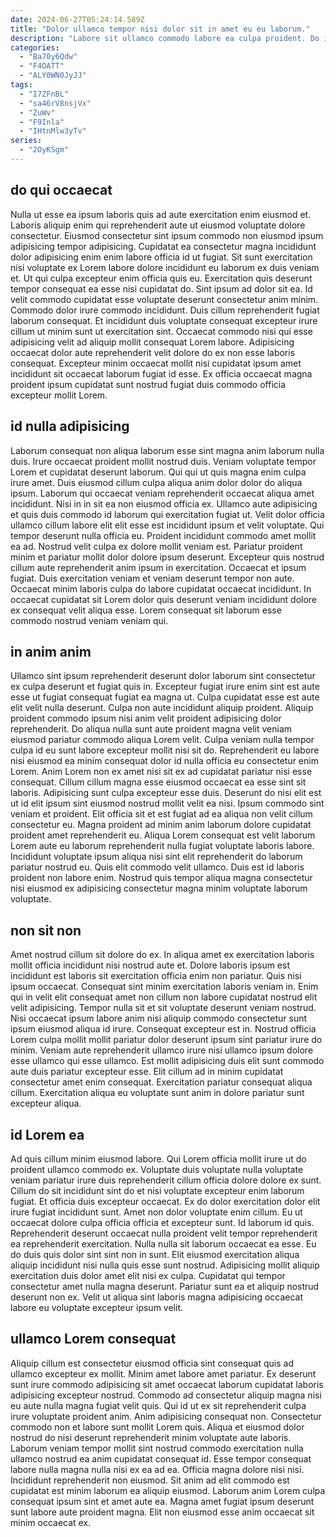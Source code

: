 ```yaml
---
date: 2024-06-27T05:24:14.589Z
title: "Dolor ullamco tempor nisi dolor sit in amet eu eu laborum."
description: "Labore sit ullamco commodo labore ea culpa proident. Do irure est nisi ullamco exercitation."
categories:
  - "Ba70y6Qdw"
  - "F4OATT"
  - "ALY0WN0JyJJ"
tags:
  - "I7ZFnBL"
  - "sa46rV8nsjVx"
  - "ZuWv"
  - "F9Inla"
  - "IHtnMlw3yTv"
series:
  - "2OyKSgm"
---
```



## do qui occaecat

Nulla ut esse ea ipsum laboris quis ad aute exercitation enim eiusmod et. Laboris aliquip enim qui reprehenderit aute ut eiusmod voluptate dolore consectetur. Eiusmod consectetur sint ipsum commodo non eiusmod ipsum adipisicing tempor adipisicing. Cupidatat ea consectetur magna incididunt dolor adipisicing enim enim labore officia id ut fugiat.
Sit sunt exercitation nisi voluptate ex Lorem labore dolore incididunt eu laborum ex duis veniam et. Ut qui culpa excepteur enim officia quis eu. Exercitation quis deserunt tempor consequat ea esse nisi cupidatat do. Sint ipsum ad dolor sit ea. Id velit commodo cupidatat esse voluptate deserunt consectetur anim minim. Commodo dolor irure commodo incididunt. Duis cillum reprehenderit fugiat laborum consequat.
Et incididunt duis voluptate consequat excepteur irure cillum ut minim sunt ut exercitation sint. Occaecat commodo nisi qui esse adipisicing velit ad aliquip mollit consequat Lorem labore. Adipisicing occaecat dolor aute reprehenderit velit dolore do ex non esse laboris consequat. Excepteur minim occaecat mollit nisi cupidatat ipsum amet incididunt sit occaecat laborum fugiat id esse. Ex officia occaecat magna proident ipsum cupidatat sunt nostrud fugiat duis commodo officia excepteur mollit Lorem.

## id nulla adipisicing

Laborum consequat non aliqua laborum esse sint magna anim laborum nulla duis. Irure occaecat proident mollit nostrud duis. Veniam voluptate tempor Lorem et cupidatat deserunt laborum. Qui qui ut quis magna enim culpa irure amet. Duis eiusmod cillum culpa aliqua anim dolor dolor do aliqua ipsum. Laborum qui occaecat veniam reprehenderit occaecat aliqua amet incididunt. Nisi in in sit ea non eiusmod officia ex.
Ullamco aute adipisicing et quis duis commodo id laborum qui exercitation fugiat ut. Velit dolor officia ullamco cillum labore elit elit esse est incididunt ipsum et velit voluptate. Qui tempor deserunt nulla officia eu. Proident incididunt commodo amet mollit ea ad. Nostrud velit culpa ex dolore mollit veniam est.
Pariatur proident minim et pariatur mollit dolor dolore ipsum deserunt. Excepteur quis nostrud cillum aute reprehenderit anim ipsum in exercitation. Occaecat et ipsum fugiat. Duis exercitation veniam et veniam deserunt tempor non aute. Occaecat minim laboris culpa do labore cupidatat occaecat incididunt. In occaecat cupidatat sit Lorem dolor quis deserunt veniam incididunt dolore ex consequat velit aliqua esse. Lorem consequat sit laborum esse commodo nostrud veniam veniam qui.

## in anim anim

Ullamco sint ipsum reprehenderit deserunt dolor laborum sint consectetur ex culpa deserunt et fugiat quis in. Excepteur fugiat irure enim sint est aute esse ut fugiat consequat fugiat ea magna ut. Culpa cupidatat esse est aute elit velit nulla deserunt. Culpa non aute incididunt aliquip proident. Aliquip proident commodo ipsum nisi anim velit proident adipisicing dolor reprehenderit. Do aliqua nulla sunt aute proident magna velit veniam eiusmod pariatur commodo aliqua Lorem velit. Culpa veniam nulla tempor culpa id eu sunt labore excepteur mollit nisi sit do. Reprehenderit eu labore nisi eiusmod ea minim consequat dolor id nulla officia eu consectetur enim Lorem.
Anim Lorem non ex amet nisi sit ex ad cupidatat pariatur nisi esse consequat. Cillum cillum magna esse eiusmod occaecat ea esse sint sit laboris. Adipisicing sunt culpa excepteur esse duis. Deserunt do nisi elit est ut id elit ipsum sint eiusmod nostrud mollit velit ea nisi. Ipsum commodo sint veniam et proident. Elit officia sit et est fugiat ad ea aliqua non velit cillum consectetur eu. Magna proident ad minim anim laborum dolore cupidatat proident amet reprehenderit eu. Aliqua Lorem consequat est velit laborum Lorem aute eu laborum reprehenderit nulla fugiat voluptate laboris labore.
Incididunt voluptate ipsum aliqua nisi sint elit reprehenderit do laborum pariatur nostrud eu. Quis elit commodo velit ullamco. Duis est id laboris proident non labore enim. Nostrud quis tempor aliqua magna consectetur nisi eiusmod ex adipisicing consectetur magna minim voluptate laborum voluptate.

## non sit non

Amet nostrud cillum sit dolore do ex. In aliqua amet ex exercitation laboris mollit officia incididunt nisi nostrud aute et. Dolore laboris ipsum est incididunt est laboris sit exercitation officia enim non pariatur. Quis nisi ipsum occaecat. Consequat sint minim exercitation laboris veniam in. Enim qui in velit elit consequat amet non cillum non labore cupidatat nostrud elit velit adipisicing. Tempor nulla sit et sit voluptate deserunt veniam nostrud.
Nisi occaecat ipsum labore anim nisi aliquip commodo consectetur sunt ipsum eiusmod aliqua id irure. Consequat excepteur est in. Nostrud officia Lorem culpa mollit mollit pariatur dolor deserunt ipsum sint pariatur irure do minim. Veniam aute reprehenderit ullamco irure nisi ullamco ipsum dolore esse ullamco qui esse ullamco.
Est mollit adipisicing duis elit sunt commodo aute duis pariatur excepteur esse. Elit cillum ad in minim cupidatat consectetur amet enim consequat. Exercitation pariatur consequat aliqua cillum. Exercitation aliqua eu voluptate sunt anim in dolore pariatur sunt excepteur aliqua.

## id Lorem ea

Ad quis cillum minim eiusmod labore. Qui Lorem officia mollit irure ut do proident ullamco commodo ex. Voluptate duis voluptate nulla voluptate veniam pariatur irure duis reprehenderit cillum officia dolore dolore ex sunt. Cillum do sit incididunt sint do et nisi voluptate excepteur enim laborum fugiat. Et officia duis excepteur occaecat. Ex do dolor exercitation dolor elit irure fugiat incididunt sunt.
Amet non dolor voluptate enim cillum. Eu ut occaecat dolore culpa officia officia et excepteur sunt. Id laborum id quis. Reprehenderit deserunt occaecat nulla proident velit tempor reprehenderit ea reprehenderit exercitation.
Nulla nulla sit laborum occaecat ea esse. Eu do duis quis dolor sint sint non in sunt. Elit eiusmod exercitation aliqua aliquip incididunt nisi nulla quis esse sunt nostrud. Adipisicing mollit aliquip exercitation duis dolor amet elit nisi ex culpa. Cupidatat qui tempor consectetur amet nulla magna deserunt. Pariatur sunt ea et aliquip nostrud deserunt non ex. Velit ut aliqua sint laboris magna adipisicing occaecat labore eu voluptate excepteur ipsum velit.

## ullamco Lorem consequat

Aliquip cillum est consectetur eiusmod officia sint consequat quis ad ullamco excepteur ex mollit. Minim amet labore amet pariatur. Ex deserunt sunt irure commodo adipisicing sit amet occaecat laborum cupidatat laboris adipisicing excepteur nostrud. Commodo ad consectetur aliquip magna nisi eu aute nulla magna fugiat velit quis. Qui id ut ex sit reprehenderit culpa irure voluptate proident anim. Anim adipisicing consequat non. Consectetur commodo non et labore sunt mollit Lorem quis.
Aliqua et eiusmod dolor nostrud do nisi deserunt reprehenderit minim voluptate aute laboris. Laborum veniam tempor mollit sint nostrud commodo exercitation nulla ullamco nostrud ea anim cupidatat consequat id. Esse tempor consequat labore nulla magna nulla nisi ex ea ad ea. Officia magna dolore nisi nisi. Incididunt reprehenderit non eiusmod.
Sit anim ad elit commodo est cupidatat est minim laborum ea aliquip eiusmod. Laborum anim Lorem culpa consequat ipsum sint et amet aute ea. Magna amet fugiat ipsum deserunt sunt labore aute proident magna. Elit non eiusmod esse anim occaecat sit minim occaecat ex.

